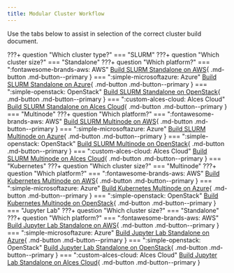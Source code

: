 ```yaml
---
title: Modular Cluster Workflow
---
```


Use the tabs below to assist in selection of the correct cluster build document.

???+ question "Which cluster type?"
    === "SLURM"
        ???+ question "Which cluster size?" 
            === "Standalone"
                ???+ question "Which platform?"
                    === ":fontawesome-brands-aws: AWS"
                        [Build SLURM Standalone on AWS](slurm-standalone-aws.md){ .md-button .md-button--primary }
                    === ":simple-microsoftazure: Azure" 
                        [Build SLURM Standalone on Azure](slurm-standalone-azure.md){ .md-button .md-button--primary }
                    === ":simple-openstack: OpenStack" 
                        [Build SLURM Standalone on OpenStack](slurm-standalone-openstack.md){ .md-button .md-button--primary }
                    === ":custom-alces-cloud: Alces Cloud" 
                        [Build SLURM Standalone on Alces Cloud](slurm-standalone-alces-cloud.md){ .md-button .md-button--primary }
            === "Multinode"
                ???+ question "Which platform?"
                    === ":fontawesome-brands-aws: AWS"
                        [Build SLURM Multinode on AWS](slurm-multinode-aws.md){ .md-button .md-button--primary }
                    === ":simple-microsoftazure: Azure"
                        [Build SLURM Multinode on Azure](slurm-multinode-azure.md){ .md-button .md-button--primary }
                    === ":simple-openstack: OpenStack"
                        [Build SLURM Multinode on OpenStack](slurm-multinode-openstack.md){ .md-button .md-button--primary }
                    === ":custom-alces-cloud: Alces Cloud" 
                        [Build SLURM Multinode on Alces Cloud](slurm-multinode-alces-cloud.md){ .md-button .md-button--primary }
    === "Kubernetes"
        ???+ question "Which cluster size?" 
            === "Multinode"
                ???+ question "Which platform?"
                    === ":fontawesome-brands-aws: AWS"
                        [Build Kubernetes Multinode on AWS](kubernetes-multinode-aws.md){ .md-button .md-button--primary }
                    === ":simple-microsoftazure: Azure" 
                        [Build Kubernetes Multinode on Azure](kubernetes-multinode-azure.md){ .md-button .md-button--primary }
                    === ":simple-openstack: OpenStack" 
                        [Build Kubernetes Multinode on OpenStack](kubernetes-multinode-openstack.md){ .md-button .md-button--primary }
    === "Jupyter Lab"
        ???+ question "Which cluster size?" 
            === "Standalone"
                ???+ question "Which platform?"
                    === ":fontawesome-brands-aws: AWS"
                        [Build Jupyter Lab Standalone on AWS](jupyter-lab-standalone-aws.md){ .md-button .md-button--primary }
                    === ":simple-microsoftazure: Azure" 
                        [Build Jupyter Lab Standalone on Azure](jupyter-lab-standalone-azure.md){ .md-button .md-button--primary }
                    === ":simple-openstack: OpenStack" 
                        [Build Jupyter Lab Standalone on OpenStack](jupyter-lab-standalone-openstack.md){ .md-button .md-button--primary }
                    === ":custom-alces-cloud: Alces Cloud" 
                        [Build Jupyter Lab Standalone on Alces Cloud](jupyter-lab-standalone-alces-cloud.md){ .md-button .md-button--primary }

